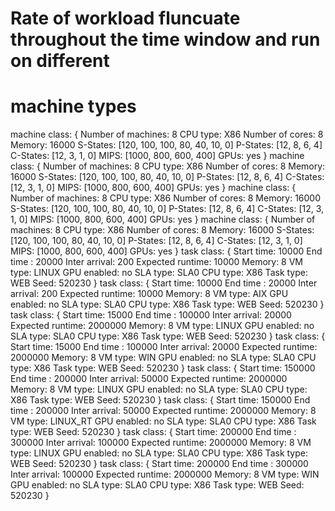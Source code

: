 # Rate of workload fluncuate throughout the time window and run on different
# machine types

machine class:
{
        Number of machines: 8
        CPU type: X86
        Number of cores: 8
        Memory: 16000
        S-States: [120, 100, 100, 80, 40, 10, 0]
        P-States: [12, 8, 6, 4]
        C-States: [12, 3, 1, 0]
        MIPS: [1000, 800, 600, 400]
        GPUs: yes
}
machine class:
{
        Number of machines: 8
        CPU type: X86
        Number of cores: 8
        Memory: 16000
        S-States: [120, 100, 100, 80, 40, 10, 0]
        P-States: [12, 8, 6, 4]
        C-States: [12, 3, 1, 0]
        MIPS: [1000, 800, 600, 400]
        GPUs: yes
}
machine class:
{
        Number of machines: 8
        CPU type: X86
        Number of cores: 8
        Memory: 16000
        S-States: [120, 100, 100, 80, 40, 10, 0]
        P-States: [12, 8, 6, 4]
        C-States: [12, 3, 1, 0]
        MIPS: [1000, 800, 600, 400]
        GPUs: yes
}
machine class:
{
        Number of machines: 8
        CPU type: X86
        Number of cores: 8
        Memory: 16000
        S-States: [120, 100, 100, 80, 40, 10, 0]
        P-States: [12, 8, 6, 4]
        C-States: [12, 3, 1, 0]
        MIPS: [1000, 800, 600, 400]
        GPUs: yes
}
task class:
{
        Start time: 10000
        End time : 20000
        Inter arrival: 200
        Expected runtime: 10000
        Memory: 8
        VM type: LINUX
        GPU enabled: no
        SLA type: SLA0
        CPU type: X86
        Task type: WEB
        Seed: 520230
}
task class:
{
        Start time: 10000
        End time : 20000
        Inter arrival: 200
        Expected runtime: 10000
        Memory: 8
        VM type: AIX
        GPU enabled: no
        SLA type: SLA0
        CPU type: X86
        Task type: WEB
        Seed: 520230
}
task class:
{
        Start time: 15000
        End time : 100000
        Inter arrival: 20000
        Expected runtime: 2000000
        Memory: 8
        VM type: LINUX
        GPU enabled: no
        SLA type: SLA0
        CPU type: X86
        Task type: WEB
        Seed: 520230
}
task class:
{
        Start time: 15000
        End time : 100000
        Inter arrival: 20000
        Expected runtime: 2000000
        Memory: 8
        VM type: WIN
        GPU enabled: no
        SLA type: SLA0
        CPU type: X86
        Task type: WEB
        Seed: 520230
}
task class:
{
        Start time: 150000
        End time : 200000
        Inter arrival: 50000
        Expected runtime: 2000000
        Memory: 8
        VM type: LINUX
        GPU enabled: no
        SLA type: SLA0
        CPU type: X86
        Task type: WEB
        Seed: 520230
}
task class:
{
        Start time: 150000
        End time : 200000
        Inter arrival: 50000
        Expected runtime: 2000000
        Memory: 8
        VM type: LINUX_RT
        GPU enabled: no
        SLA type: SLA0
        CPU type: X86
        Task type: WEB
        Seed: 520230
}
task class:
{
        Start time: 200000
        End time : 300000
        Inter arrival: 100000
        Expected runtime: 2000000
        Memory: 8
        VM type: LINUX
        GPU enabled: no
        SLA type: SLA0
        CPU type: X86
        Task type: WEB
        Seed: 520230
}
task class:
{
        Start time: 200000
        End time : 300000
        Inter arrival: 100000
        Expected runtime: 2000000
        Memory: 8
        VM type: WIN
        GPU enabled: no
        SLA type: SLA0
        CPU type: X86
        Task type: WEB
        Seed: 520230
}